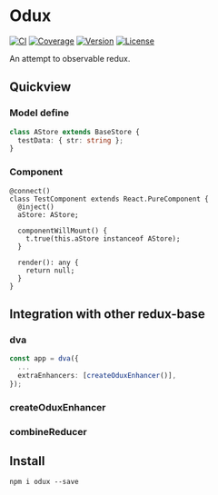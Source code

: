 # Odux

[![CI](https://img.shields.io/travis/zhang740/odux.svg?style=flat-square)](https://travis-ci.org/zhang740/odux)
[![Coverage](https://img.shields.io/coveralls/zhang740/odux.svg?style=flat-square)](https://coveralls.io/github/zhang740/odux)
[![Version](https://img.shields.io/npm/v/odux.svg?style=flat-square)](https://www.npmjs.com/package/odux)
[![License](https://img.shields.io/npm/l/odux.svg?style=flat-square)](https://github.com/zhang740/odux/blob/master/LICENSE)

An attempt to observable redux.

## Quickview

### Model define

```ts
class AStore extends BaseStore {
  testData: { str: string };
}
```

### Component

```tsx
@connect()
class TestComponent extends React.PureComponent {
  @inject()
  aStore: AStore;

  componentWillMount() {
    t.true(this.aStore instanceof AStore);
  }

  render(): any {
    return null;
  }
}
```

## Integration with other redux-base

### dva

```ts
const app = dva({
  ...
  extraEnhancers: [createOduxEnhancer()],
});
```

### createOduxEnhancer

### combineReducer

## Install

```shell
npm i odux --save
```
